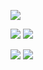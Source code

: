 ![](http://github-profile-summary-cards.vercel.app/api/cards/profile-details?username=yaroslaizerone&theme=aura)

![](http://github-profile-summary-cards.vercel.app/api/cards/repos-per-language?username=yaroslaizerone&theme=aura)
![](http://github-profile-summary-cards.vercel.app/api/cards/most-commit-language?username=yaroslaizerone&theme=aura)

![](http://github-profile-summary-cards.vercel.app/api/cards/stats?username=yaroslaizerone&theme=aura)
![](http://github-profile-summary-cards.vercel.app/api/cards/productive-time?username=yaroslaizerone&theme=aura&utcOffset=8)
<!--
**yaroslaizerone/yaroslaizerone** is a ✨ _special_ ✨ repository because its `README.md` (this file) appears on your GitHub profile.
